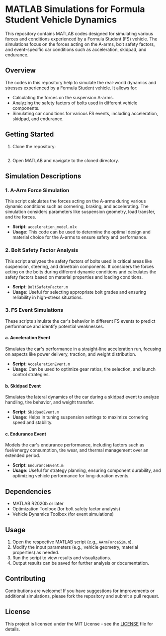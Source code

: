 # MATLAB Simulations for Formula Student Vehicle Dynamics

This repository contains MATLAB codes designed for simulating various forces and conditions experienced by a Formula Student (FS) vehicle. The simulations focus on the forces acting on the A-arms, bolt safety factors, and event-specific car conditions such as acceleration, skidpad, and endurance.

## Overview
The codes in this repository help to simulate the real-world dynamics and stresses experienced by a Formula Student vehicle. It allows for:
- Calculating the forces on the suspension A-arms.
- Analyzing the safety factors of bolts used in different vehicle components.
- Simulating car conditions for various FS events, including acceleration, skidpad, and endurance.

## Getting Started
1. Clone the repository:
    ```bash
    
    ```
2. Open MATLAB and navigate to the cloned directory.

## Simulation Descriptions

### 1. A-Arm Force Simulation
This script calculates the forces acting on the A-arms during various dynamic conditions such as cornering, braking, and accelerating. The simulation considers parameters like suspension geometry, load transfer, and tire forces.

- **Script**: `acceleration_model.mlx`
- **Usage**: This code can be used to determine the optimal design and material choice for the A-arms to ensure safety and performance.

### 2. Bolt Safety Factor Analysis
This script analyzes the safety factors of bolts used in critical areas like suspension, steering, and drivetrain components. It considers the forces acting on the bolts during different dynamic conditions and calculates the safety factors based on material properties and loading conditions.

- **Script**: `BoltSafetyFactor.m`
- **Usage**: Useful for selecting appropriate bolt grades and ensuring reliability in high-stress situations.

### 3. FS Event Simulations
These scripts simulate the car's behavior in different FS events to predict performance and identify potential weaknesses.

#### a. Acceleration Event
Simulates the car's performance in a straight-line acceleration run, focusing on aspects like power delivery, traction, and weight distribution.

- **Script**: `AccelerationEvent.m`
- **Usage**: Can be used to optimize gear ratios, tire selection, and launch control strategies.

#### b. Skidpad Event
Simulates the lateral dynamics of the car during a skidpad event to analyze handling, tire behavior, and weight transfer.

- **Script**: `SkidpadEvent.m`
- **Usage**: Helps in tuning suspension settings to maximize cornering speed and stability.

#### c. Endurance Event
Models the car's endurance performance, including factors such as fuel/energy consumption, tire wear, and thermal management over an extended period.

- **Script**: `EnduranceEvent.m`
- **Usage**: Useful for strategy planning, ensuring component durability, and optimizing vehicle performance for long-duration events.

## Dependencies
- MATLAB R2020b or later
- Optimization Toolbox (for bolt safety factor analysis)
- Vehicle Dynamics Toolbox (for event simulations)

## Usage
1. Open the respective MATLAB script (e.g., `AArmForceSim.m`).
2. Modify the input parameters (e.g., vehicle geometry, material properties) as needed.
3. Run the script to view results and visualizations.
4. Output results can be saved for further analysis or documentation.

## Contributing
Contributions are welcome! If you have suggestions for improvements or additional simulations, please fork the repository and submit a pull request.

## License
This project is licensed under the MIT License - see the [LICENSE](LICENSE) file for details.
